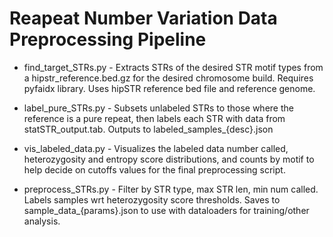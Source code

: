 # Reapeat Number Variation Data Preprocessing Pipeline
- find_target_STRs.py - Extracts STRs of the desired STR motif types from a hipstr_reference.bed.gz for the desired chromosome build. Requires pyfaidx library. Uses hipSTR reference bed file and reference genome.

- label_pure_STRs.py - Subsets unlabeled STRs to those where the reference is a pure repeat, then labels each STR with data from statSTR_output.tab. Outputs to labeled_samples_{desc}.json

- vis_labeled_data.py - Visualizes the labeled data number called, heterozygosity and entropy score distributions, and counts by motif to help decide on cutoffs values for the final preprocessing script.

- preprocess_STRs.py - Filter by STR type, max STR len, min num called. Labels samples wrt heterozygosity score thresholds. Saves to sample_data_{params}.json to use with dataloaders for training/other analysis.